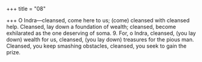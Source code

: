 +++
title = "08"

+++
O Indra—cleansed, come here to us; (come) cleansed with cleansed help. Cleansed, lay down a foundation of wealth; cleansed, become
exhilarated as the one deserving of soma. 9. For, o Indra, cleansed, (you lay down) wealth for us, cleansed, (you lay  down) treasures for the pious man.
Cleansed, you keep smashing obstacles, cleansed, you seek to gain
the prize.